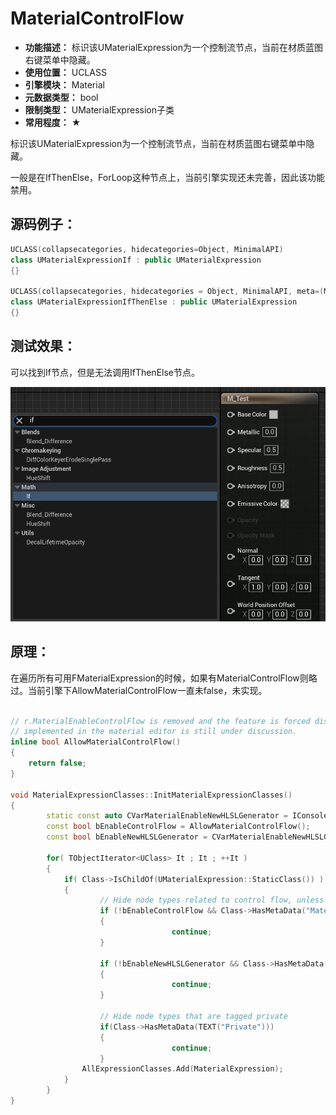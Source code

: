 ﻿# MaterialControlFlow

- **功能描述：** 标识该UMaterialExpression为一个控制流节点，当前在材质蓝图右键菜单中隐藏。
- **使用位置：** UCLASS
- **引擎模块：** Material
- **元数据类型：** bool
- **限制类型：** UMaterialExpression子类
- **常用程度：** ★

标识该UMaterialExpression为一个控制流节点，当前在材质蓝图右键菜单中隐藏。

一般是在IfThenElse，ForLoop这种节点上，当前引擎实现还未完善，因此该功能禁用。

## 源码例子：

```cpp
UCLASS(collapsecategories, hidecategories=Object, MinimalAPI)
class UMaterialExpressionIf : public UMaterialExpression
{}

UCLASS(collapsecategories, hidecategories = Object, MinimalAPI, meta=(MaterialControlFlow))
class UMaterialExpressionIfThenElse : public UMaterialExpression
{}
```

## 测试效果：

可以找到If节点，但是无法调用IfThenElse节点。

![Untitled](Untitled.png)

## 原理：

在遍历所有可用FMaterialExpression的时候，如果有MaterialControlFlow则略过。当前引擎下AllowMaterialControlFlow一直未false，未实现。

```cpp

// r.MaterialEnableControlFlow is removed and the feature is forced disabled as how control flow should be
// implemented in the material editor is still under discussion.
inline bool AllowMaterialControlFlow()
{
	return false;
}

void MaterialExpressionClasses::InitMaterialExpressionClasses()
{
		static const auto CVarMaterialEnableNewHLSLGenerator = IConsoleManager::Get().FindTConsoleVariableDataInt(TEXT("r.MaterialEnableNewHLSLGenerator"));
		const bool bEnableControlFlow = AllowMaterialControlFlow();
		const bool bEnableNewHLSLGenerator = CVarMaterialEnableNewHLSLGenerator->GetValueOnAnyThread() != 0;
	
		for( TObjectIterator<UClass> It ; It ; ++It )
		{
			if( Class->IsChildOf(UMaterialExpression::StaticClass()) )
			{
					// Hide node types related to control flow, unless it's enabled
					if (!bEnableControlFlow && Class->HasMetaData("MaterialControlFlow"))
					{
									continue;
					}
					
					if (!bEnableNewHLSLGenerator && Class->HasMetaData("MaterialNewHLSLGenerator"))
					{
									continue;
					}
					
					// Hide node types that are tagged private
					if(Class->HasMetaData(TEXT("Private")))
					{
									continue;
					}
				AllExpressionClasses.Add(MaterialExpression);
			}
		}
}
```
